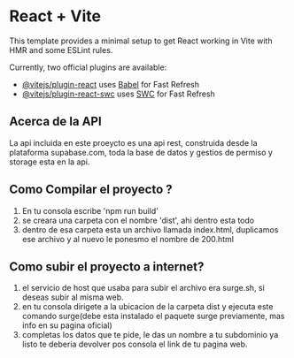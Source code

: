 # React + Vite

This template provides a minimal setup to get React working in Vite with HMR and some ESLint rules.

Currently, two official plugins are available:

- [@vitejs/plugin-react](https://github.com/vitejs/vite-plugin-react/blob/main/packages/plugin-react/README.md) uses [Babel](https://babeljs.io/) for Fast Refresh
- [@vitejs/plugin-react-swc](https://github.com/vitejs/vite-plugin-react-swc) uses [SWC](https://swc.rs/) for Fast Refresh

## Acerca de la API

La api incluida en este proeycto es una api rest, construida desde la plataforma supabase.com, toda la base de datos y gestios de permiso y storage esta en la api.

## Como Compilar el proyecto ?

1. En tu consola escribe 'npm run build'
2. se creara una carpeta con el nombre 'dist', ahi dentro esta todo
3. dentro de esa carpeta esta un archivo llamada index.html, duplicamos ese archivo y al nuevo le ponesmo el nombre de 200.html

## Como subir el proyecto a internet?

1. el servicio de host que usaba para subir el archivo era surge.sh, si deseas subir al misma web.
2. en tu consola dirigete  a la ubicacion de la carpeta dist y ejecuta este comando surge(debe esta instalado el paquete surge previamente, mas info en su pagina oficial)
3. completas los datos que te pide, le das un nombre a tu subdominio ya listo te deberia devolver pos consola el link de tu pagina web.
